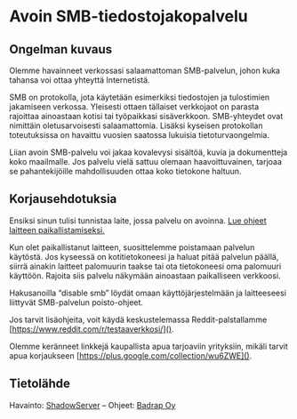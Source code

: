 # Avoin SMB-tiedostojakopalvelu

## Ongelman kuvaus

Olemme havainneet verkossasi salaamattoman SMB-palvelun, johon kuka tahansa voi ottaa yhteyttä Internetistä.

SMB on protokolla, jota käytetään esimerkiksi tiedostojen ja tulostimien jakamiseen verkossa. Yleisesti ottaen tällaiset verkkojaot on parasta rajoittaa ainoastaan kotisi tai työpaikkasi sisäverkkoon. SMB-yhteydet ovat nimittäin oletusarvoisesti salaamattomia. Lisäksi kyseisen protokollan toteutuksissa on havaittu vuosien saatossa lukuisia tietoturvaongelmia.

Liian avoin SMB-palvelu voi jakaa kovalevysi sisältöä, kuvia ja dokumentteja koko maailmalle. Jos palvelu vielä sattuu olemaan haavoittuvainen, tarjoaa se pahantekijöille mahdollisuuden ottaa koko tietokone haltuun.

## Korjausehdotuksia

Ensiksi sinun tulisi tunnistaa laite, jossa palvelu on avoinna. [Lue ohjeet laitteen paikallistamiseksi.](./laitteen-paikallistaminen.md)

Kun olet paikallistanut laitteen, suosittelemme poistamaan palvelun käytöstä. Jos kyseessä on kotitietokoneesi ja haluat pitää palvelun päällä, siirrä ainakin laitteet palomuurin taakse tai ota tietokoneesi oma palomuuri käyttöön. Rajoita siis palvelu näkymään ainoastaan paikalliseen verkkoosi.

Hakusanoilla “disable smb” löydät omaan käyttöjärjestelmään ja laitteeseesi liittyvät SMB-palvelun poisto-ohjeet.

Jos tarvit lisäohjeita, voit käydä keskustelemassa Reddit-palstallamme [https://www.reddit.com/r/testaaverkkosi/]().

Olemme keränneet linkkejä kaupallista apua tarjoaviin yrityksiin, mikäli tarvit apua korjaukseen [https://plus.google.com/collection/wu6ZWE]().

## Tietolähde

Havainto: [ShadowServer](https://www.shadowserver.org/) – Ohjeet: [Badrap Oy](https://badrap.io/)
